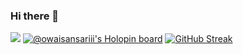 
  ### Hi there 👋
  ![](https://komarev.com/ghpvc/?username=owaisansarii)
[![@owaisansariii's Holopin board](https://holopin.io/api/user/board?user=owaisansariii)](https://holopin.io/@owaisansariii)
[![GitHub Streak](http://github-readme-streak-stats.herokuapp.com?user=owaisansarii&theme=highcontrast)](https://git.io/streak-stats)
<!--
**owaisansarii/owaisansarii** is a ✨ _special_ ✨ repository because its `README.md` (this file) appears on your GitHub profile.
Here are some ideas to get you started:

- 🔭 I’m currently working on ...
- 🌱 I’m currently learning ...
- 👯 I’m looking to collaborate on ...
- 🤔 I’m looking for help with ...
- 💬 Ask me about ...
- 📫 How to reach me: ...
- 😄 Pronouns: ...
- ⚡ Fun fact: ...
-->
